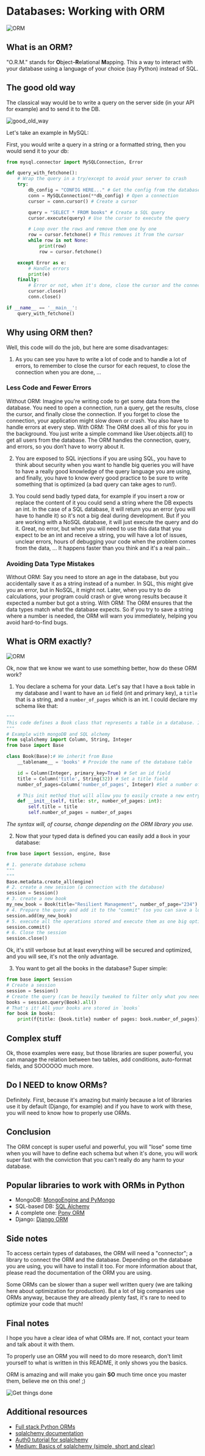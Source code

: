 # Databases: Working with ORM

![ORM](./assets/ORM.png)

## What is an ORM?

"O.R.M." stands for **O**bject–**R**elational **M**apping. This a way to interact with your database using a language of your choice (say Python) instead of SQL.

## The good old way

The classical way would be to write a query on the server side (in your API for example) and to send it to the DB.

![good_old_way](https://miro.medium.com/v2/resize:fit:1400/format:webp/1*bqGZTkRfkpOvOvKGQ8uoVg.jpeg)

Let's take an example in MySQL:

First, you would write a query in a string or a formatted string, then you would send it to your db:

```python
from mysql.connector import MySQLConnection, Error

def query_with_fetchone():
    # Wrap the query in a try/except to avoid your server to crash
    try:
        db_config = "CONFIG HERE..." # Get the config from the database
        conn = MySQLConnection(**db_config) # Open a connection
        cursor = conn.cursor() # Create a cursor

        query = "SELECT * FROM books" # Create a SQL query
        cursor.execute(query) # Use the cursor to execute the query

        # Loop over the rows and remove them one by one
        row = cursor.fetchone() # This removes it from the cursor
        while row is not None:
            print(row)
            row = cursor.fetchone()

    except Error as e:
        # Handle errors
        print(e)
    finally:
        # Error or not, when it's done, close the cursor and the connection with the DB
        cursor.close()
        conn.close()

if __name__ == '__main__':
    query_with_fetchone()
```

## Why using ORM then?

Well, this code will do the job, but here are some disadvantages:

1. As you can see you have to write a lot of code and to handle a lot of errors, to remember to close the cursor for each request, to close the connection when you are done, ...

### Less Code and Fewer Errors
Without ORM: Imagine you're writing code to get some data from the database. You need to open a connection, run a query, get the results, close the cursor, and finally close the connection. If you forget to close the connection, your application might slow down or crash. You also have to handle errors at every step.
With ORM: The ORM does all of this for you in the background. You just write a simple command like User.objects.all() to get all users from the database. The ORM handles the connection, query, and errors, so you don’t have to worry about it.

2. You are exposed to SQL injections if you are using SQL, you have to think about security when you want to handle big queries you will have to have a really good knowledge of the query language you are using, and finally, you have to know every good practice to be sure to write something that is optimized (a bad query can take ages to run!).

3. You could send badly typed data, for example if you insert a row or replace the content of it you could send a string where the DB expects an int. In the case of a SQL database, it will return you an error (you will have to handle it) so it's not a big deal during development. But if you are working with a NoSQL database, it will just execute the query and do it. Great, no error, but when you will need to use this data that you expect to be an int and receive a string, you will have a lot of issues, unclear errors, hours of debugging your code when the problem comes from the data, ... It happens faster than you think and it's a real pain...

### Avoiding Data Type Mistakes
Without ORM: Say you need to store an age in the database, but you accidentally save it as a string instead of a number. In SQL, this might give you an error, but in NoSQL, it might not. Later, when you try to do calculations, your program could crash or give wrong results because it expected a number but got a string.
With ORM: The ORM ensures that the data types match what the database expects. So if you try to save a string where a number is needed, the ORM will warn you immediately, helping you avoid hard-to-find bugs.

## What is ORM exactly?

![ORM](https://miro.medium.com/v2/resize:fit:1100/format:webp/1*rIZsflffWOlHh7DAndYjGQ.jpeg)

Ok, now that we know we want to use something better, how do these ORM work?

1. You declare a schema for your data. Let's say that I have a `Book` table in my database and I want to have an `id` field (int and primary key), a `title` that is a string, and a `number_of_pages` which is an int. I could declare my schema like that:

```python
"""
This code defines a Book class that represents a table in a database. It uses SQLAlchemy, which is an Object-Relational Mapping (ORM) library, to interact with the database. SQLAlchemy makes it easier to work with databases by allowing you to use Python classes and objects instead of writing raw SQL queries.
"""
# Example with mongoDB and SQL alchemy
from sqlalchemy import Column, String, Integer
from base import Base

class Book(Base):# We inherit from Base
    __tablename__ = 'books' # Provide the name of the database table

    id = Column(Integer, primary_key=True) # Set an id field
    title = Column('title', String(32)) # Set a title field
    number_of_pages=Column('number_of_pages', Integer) #Set a number of pages field

    # This init method that will allow you to easily create a new entry later.
    def __init__(self, title: str, number_of_pages: int):
        self.title = title
        self.number_of_pages = number_of_pages
```

_The syntax will, of course, change depending on the ORM library you use._

2. Now that your typed data is defined you can easily add a `Book` in your database:

```python
from base import Session, engine, Base

# 1. generate database schema
"""
"""
Base.metadata.create_all(engine)
# 2. create a new session (a connection with the database)
session = Session()
# 3. create a new book
my_new_book = Book(title="Resilient Management", number_of_page="234")
# 4. Prepare the query and add it to the "commit" (so you can save a lot of queries and execute them all as once)
session.add(my_new_book)
# 5. execute all the operations stored and execute them as one big optimized query.
session.commit()
# 6. Close the session
session.close()
```

Ok, it's still verbose but at least everything will be secured and optimized, and you will see, it's not the only advantage.

3. You want to get all the books in the database? Super simple:

```python
from base import Session
# Create a session
session = Session()
# Create the query (can be heavily tweaked to filter only what you need)
books = session.query(Book).all()
# That's it! All your books are stored in `books`
for book in books:
    print(f{title: {book.title} number of pages: book.number_of_pages})
```

## Complex stuff

Ok, those examples were easy, but those libraries are super powerful, you can manage the relation between two tables, add conditions, auto-format fields, and SOOOOOO much more.

## Do I NEED to know ORMs?

Definitely. First, because it's amazing but mainly because a lot of libraries use it by default (Django, for example) and if you have to work with these, you will need to know how to properly use ORMs.

## Conclusion

The ORM concept is super useful and powerful, you will "lose" some time when you will have to define each schema but when it's done, you will work super fast with the conviction that you can't really do any harm to your database.

## Popular libraries to work with ORMs in Python

- MongoDB: [MongoEngine and PyMongo](https://realpython.com/introduction-to-mongodb-and-python/)
- SQL-based DB: [SQL Alchemy](https://auth0.com/blog/sqlalchemy-orm-tutorial-for-python-developers/)
- A complete one: [Pony ORM](https://ponyorm.org/)
- Django: [Django ORM](https://docs.djangoproject.com/en/3.1/topics/db/queries/)

## Side notes

To access certain types of databases, the ORM will need a "connector"; a library to connect the ORM and the database. Depending on the database you are using, you will have to install it too. For more information about that, please read the documentation of the ORM you are using.

Some ORMs can be slower than a super well written query (we are talking here about optimization for production). But a lot of big companies use ORMs anyway, because they are already plenty fast, it's rare to need to optimize your code that much!

## Final notes

I hope you have a clear idea of what ORMs are. If not, contact your team and talk about it with them.

To properly use an ORM you will need to do more research, don't limit yourself to what is written in this README, it only shows you the basics.

ORM is amazing and will make you gain **SO** much time once you master them, believe me on this one! ;)

![Get things done](https://media.giphy.com/media/oUkLEfuYSrPOg/giphy.gif)

## Additional resources

- [Full stack Python ORMs](https://www.fullstackpython.com/object-relational-mappers-orms.html)
- [sqlalchemy documentation](https://www.sqlalchemy.org/)
- [Auth0 tutorial for sqlalchemy](https://auth0.com/blog/sqlalchemy-orm-tutorial-for-python-developers/)
- [Medium: Basics of sqlalchemy (simple, short and clear)](https://medium.com/@haataa/orm-for-python-sqlalchemy-101-with-code-example-60868e65b0c)
